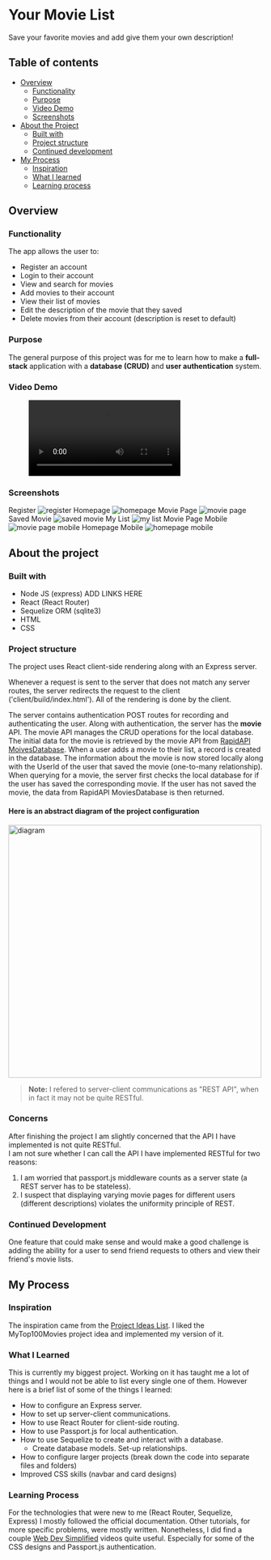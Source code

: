 # Your Movie List
Save your favorite movies and add give them your own description!

## Table of contents

- [Overview](#overview)
  - [Functionality](#functionality)
  - [Purpose](#purpose)
  - [Video Demo](#video-demo)
  - [Screenshots](#screenshots)
- [About the Project](#about-the-project)
  - [Built with](#built-with)
  - [Project structure](#project-structure)
  - [Continued development](#continued-development)
- [My Process](#my-process)
    - [Inspiration](#inspiration)
    - [What I learned](#what-i-learned)
    - [Learning process](#learning-process)

## Overview

### Functionality
The app allows the user to:
 - Register an account
 - Login to their account
 - View and search for movies
 - Add movies to their account
 - View their list of movies
 - Edit the description of the movie that they saved
 - Delete movies from their account (description is reset to default)

### Purpose
The general purpose of this project was for me to learn how to make a **full-stack** application with a **database (CRUD)** and **user authentication** system.

### Video Demo

<figure class="video_container">
 <video controls="true" allowfullscreen="true">
  <source src="./demo/video/Your%20Movie%20List%20Demo%20Compressed.mp4" type="video/mp4">
 </video>
</figure>

### Screenshots
Register
![register](./demo/screenshots/register.jpg)
Homepage
![homepage](./demo/screenshots/homepage.jpg)
Movie Page
![movie page](./demo/screenshots/movie.jpg)
Saved Movie
![saved movie](./demo//screenshots/saved-movie.jpg)
My List
![my list](./demo/screenshots/my-list.jpg)
Movie Page Mobile
![movie page mobile](./demo//screenshots/movie-mobile.jpg)
Homepage Mobile
![homepage mobile](./demo/screenshots/home-mobile.jpg)


## About the project

### Built with
- Node JS (express) ADD LINKS HERE
- React (React Router)
- Sequelize ORM (sqlite3)
- HTML
- CSS

### Project structure
The project uses React client-side rendering along with an Express server.


Whenever a request is sent to the server that does not match any server routes, the server redirects the request to the client
('client/build/index.html'). All of the rendering is done by the client.


The server contains authentication POST routes for recording and authenticating the user. 
Along with authentication, the server has the **movie** API. The movie API manages the CRUD operations for the local database.
The initial data for the movie is retrieved by the movie API from [RapidAPI MoivesDatabase](https://rapidapi.com/SAdrian/api/MoviesDatabase/).
When a user adds a movie to their list, a record is created in the database. The information about the movie is now stored locally along with the UserId of the user that saved the movie (one-to-many relationship). When querying for a movie, the server first checks the local database for if the user has saved the corresponding movie. If the user has not saved the movie, the data from RapidAPI MoviesDatabase is then returned.

#### Here is an abstract diagram of the project configuration

<img src="./demo/Your%20Movie%20Database%20structure.png" alt="diagram" width="500"/>

> **Note:** I refered to server-client communications as "REST API", when in fact it may not be quite RESTful.

### Concerns
After finishing the project I am slightly concerned that the API I have implemented is not quite RESTful.
<br />
I am not sure whether I can call the API I have implemented RESTful for two reasons:
1. I am worried that passport.js middleware counts as a server state (a REST server has to be stateless).
2. I suspect that displaying varying movie pages for different users (different descriptions) violates the uniformity principle of REST.

### Continued Development
One feature that could make sense and would make a good challenge is adding the ability for a user to send friend requests to others and view their friend's movie lists.

## My Process

### Inspiration 
The inspiration came from the [Project Ideas List](https://gist.github.com/MWins/41c6fec2122dd47fdfaca31924647499). 
I liked the MyTop100Movies project idea and implemented my version of it.

### What I Learned
This is currently my biggest project. Working on it has taught me a lot of things and I would not be able to list every single one of them. However here is a brief list of some of the things I learned:
- How to configure an Express server.
- How to set up server-client communications.
- How to use React Router for client-side routing.
- How to use Passport.js for local authentication.
- How to use Sequelize to create and interact with a database.
  - Create database models. Set-up relationships.
- How to configure larger projects (break down the code into separate files and folders)
- Improved CSS skills (navbar and card designs)

### Learning Process
For the technologies that were new to me (React Router, Sequelize, Express) I mostly followed the official documentation.
Other tutorials, for more specific problems, were mostly written. 
Nonetheless, I did find a couple [Web Dev Simplified](https://www.youtube.com/c/webdevsimplified) videos quite useful. 
Especially for some of the CSS designs and Passport.js authentication.